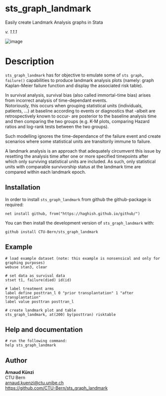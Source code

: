 # sts_graph_landmark
Easily create Landmark Analysis graphs in Stata

_v. 1.1.1_  

![image](https://user-images.githubusercontent.com/22870774/133729652-f44a595b-cd5b-49a5-95e7-f83561ea4a1c.png)




Description
========


`sts_graph_landmark` has for objective to emulate some of `sts graph, failure()` capabilities to produce landmark analysis plots (namely: graph Kaplan-Meier failure function and display the associated risk table).  

In survival analysis, survival bias (also called immortal-time bias) arises from incorrect analysis of time-dependant events.  
Notoriously, this occurs when grouping statistical units (individuals, patients, ...) at baseline according to events or diagnostics that -albeit are retrospectively known to occur- are posterior to the baseline analysis time and then comparing the two groups (e.g. K-M plots, comparing Hazard ratios and log-rank tests between the two groups).  

Such modelling ignores the time-dependance of the failure event and create scenarios where some statistical units are transitorily immune to failure.  

A landmark analysis is an approach that adequately circumvent this issue by resetting the analysis time after one or more specified timepoints after which only surviving statistical units are included. As such, only statistical units with comparable survivorship status at the landmark time are compared within each landmark epoch.  


Installation
------------

In order to install `sts_graph_landmark` from github the github-package is required:

	net install github, from("https://haghish.github.io/github/")

You can then install the development version of `sts_graph_landmark` with:

	github install CTU-Bern/sts_graph_landmark


Example
------------
  

	# load example dataset (note: this example is nonsensical and only for graphing purposes)
	webuse stan3, clear
	
	# set data as survival data
	stset t1, failure(died) id(id)
	
	# label treatment arms 
	label define posttran_l 0 "prior transplantation" 1 "after transplantation"
	label value posttran posttran_l
	
	# create landmark plot and table 
	sts_graph_landmark, at(200) by(posttran) risktable
	
Help and documentation
----------------------

	# run the following command:
	help sts_graph_landmark


Author
------

**Arnaud Künzi**  
CTU Bern  
arnaud.kuenzi@ctu.unibe.ch  
<https://github.com/CTU-Bern/sts_graph_landmark>  
